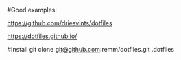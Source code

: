 #Good examples:

https://github.com/driesvints/dotfiles

https://dotfiles.github.io/

#Install
git clone git@github.com:remm/dotfiles.git .dotfiles